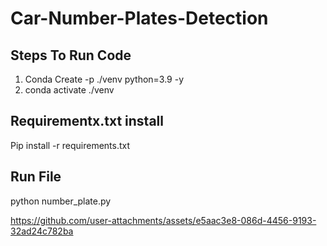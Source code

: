 # Car-Number-Plates-Detection

## Steps To Run Code
1. Conda Create -p ./venv python=3.9 -y
2. conda activate ./venv

## Requirementx.txt install
Pip install -r requirements.txt

## Run File
python number_plate.py


https://github.com/user-attachments/assets/e5aac3e8-086d-4456-9193-32ad24c782ba

